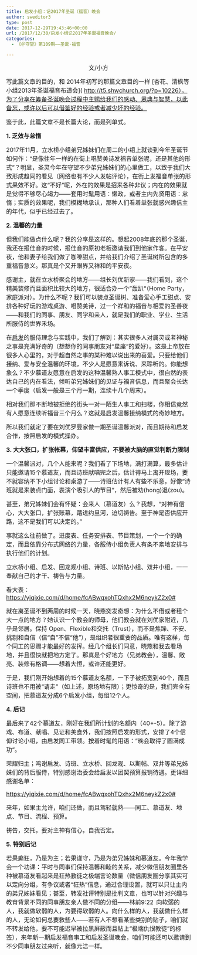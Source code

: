 ```yaml
---
title: 启发小组：记2017年圣诞（福音）晚会
author: sweditor3
type: post
date: 2017-12-29T19:43:46+00:00
url: /2017/12/30/启发小组记2017年圣诞福音晚会/
categories:
  - 《＠守望》第109期——圣诞·福音

---
```

<p style="text-align: center;">
  <span style="font-size: 12pt;">文/小方</span>
</p>

<span style="font-size: 12pt;">写此篇文章的目的，和 2014年初写的那篇文章目的一样 [杏花、清枫等小组2013年圣诞福音布道会]( http://t5.shwchurch.org/?p=10226），为了分享在筹备圣诞晚会过程中主赐给我们的感动、恩典与智慧，以此备忘，或许以后可以借鉴好的经验或者减少坏的经验。</span>

<span style="font-size: 12pt;">鉴于此，此篇文章不是长篇大论，而是列单式。</span>

<span style="font-size: 12pt;"><strong>1. 乏效与怠惰</strong></span>

<span style="font-size: 12pt;">2017年11月，立水桥小组弟兄姊妹们在周二的小组上就谈到今年圣诞节如何作：“是像往年一样的在街上唱赞美诗发福音单张呢，还是其他的形式”？明显，圣灵今年在守望不少弟兄姊妹们的心里做工，以致于我们大致形成趋同的看见（网络也有不少人发帖评论），在街上发福音单张的形式果效不好。这“不好”呢，外在的效果是招来各种非议；内在的效果就是觉得不够尽心竭力——套用时髦用语：懒政，或者主内先贤用语：怠惰；实质的效果呢，我们模糊地承认，那种人们看着单张就感兴趣信主的年代，似乎已经过去了。</span>

<span style="font-size: 12pt;"><strong>2. 温馨的力量</strong></span>

<span style="font-size: 12pt;">但我们能做点什么呢？我的分享是这样的。想起2008年底的那个圣诞，我还在报佳音的时候，报佳音的原初老板邀请我们到他家作客。在平安夜，他和妻子给我们做了咖啡甜点，并给我们介绍了圣诞树所包含的多重福音意义。那真是个又开眼界又祥和的平安夜。</span>

<span style="font-size: 12pt;">感谢主，就在立水桥聚会的地方——组长刘优新家——我们看到，这个精美装修而且面积比较大的地方，很适合办一个”轰趴“（Home Party，家庭派对）。为什么不呢？我们可以装点圣诞树、准备爱心手工甜点、安排各种好玩的游戏桌游、唱赞美诗，过一个祥和的福音与相爱的圣善夜——和我们的同事、朋友、同学和亲人，就是我们的职业、学业、生活所服侍的世界禾场。</span>

<span style="font-size: 12pt;">在[启发](http://alpha.org.hk)的服侍理念与实践中，我们了解到：其实很多人对属灵或者神秘之事是充满好奇的（想想你的同事朋友对“星座”的爱好）。这是上帝放在很多人心里的，对于超自然之事的某种难以说出来的喜爱。只要给他们接纳、爱与安全温馨的环境，不少人是愿意来诉说、来聆听的。你能想象么？不少慕道友愿意在启发的这种温馨熟人事工模式中，很自然的表达自己的内在看法，倾听弟兄姊妹们的见证与福音信息，而且聚会长达一个季度（启发一般是三个月一期，连续十几个周末）。</span>

<span style="font-size: 12pt;">相对我们那不断地被拒绝的街头一对一陌生人事工和扫楼，你相信竟然有人愿意连续听福音三个月么？这就是启发温馨接纳模式的奇妙地方。</span>

<span style="font-size: 12pt;">所以我们就定了要在刘优罗曼家做一期圣诞温馨派对，而且期待和启发合作，按照启发的模式操办。</span>

<span style="font-size: 12pt;"><strong>3. 大大张口，扩张帐幕，仰望丰富供应，不要被大脑的直觉判断力限制</strong></span>

<span style="font-size: 12pt;">一个温馨派对，几个人能来呢？我们看了下场地，满打满算，最多估计只能邀请15个慕道友，而且诗班献唱完之后，估计得马上离开现场，要不就容纳不下小组讨论和桌游了——诗班估计有人有些不乐意，好像“诗班就是来装点门面，表演个吸引人的节目”，然后被劝(hong)退(zou)。</span>

<span style="font-size: 12pt;">甚至，弟兄姊妹们会有怀疑：会来人（慕道友）么？我想，“对神有信心，大大张口，扩张账幕，踏进约旦河，迫切祷告。至于神是否供应开路，这不是我们可以决定的。”</span>

<span style="font-size: 12pt;">事就这么往前做了。进度表、任务安排表、节目策划，一个一个的确定，而且依靠分布式网络的力量，各服侍小组负责人有条不紊地安排与执行他们的计划。</span>

<span style="font-size: 12pt;">立水桥小组、启发、回龙观小组、诗班、以斯帖小组、双井小组，一一奉献自己的才干、祷告与力量。</span>

<span style="font-size: 12pt;">看大表： https://yiqixie.com/d/home/fcABwqxohTQxhx2M6neykZ2x0#</span>

<span style="font-size: 12pt;">就在离圣诞不到两周的时候一天，晓燕突发奇想：为什么不借或者租个大一点的地方？她认识一个教会的师母，他们教会就在刘优家附近，几乎是邻居。保持 Open、Flexible和交托（Trust），而不是焦躁、不安、挑剔和自信（信“自”不信“他”），是组织者很重要的品质。唯有这样，每个同工的恩赐才能最好的发挥。经几个组长们同意，晓燕和我去看场地，并且很快就把地方定了。那真是个好地方（兄弟教会），温馨、敞亮、装修有格调——想着大恒，或许还能更好。</span>

<span style="font-size: 12pt;">于是，我们刚开始想着的15个慕道友名额，一下子被拓宽到40个，而且诗班也不用被“请走”（如上述，原场地有限）；更惊奇的是，我们完全有空间，把慕道友分成6个启发小组，每组12个人。</span>

<span style="font-size: 12pt;"><strong>4. 后记</strong></span>

<span style="font-size: 12pt;">最后来了42个慕道友，刚好在我们所计划的名额内（40+-5）。除了游戏、布道、献唱、见证和美食外，我们按照启发的形式，安排了4个信仰讨论小组，由启发同工带领。按着时髦的用语：”晚会取得了圆满成功“。</span>

<span style="font-size: 12pt;">荣耀归主；鸣谢启发、诗班、立水桥、回龙观、以斯帖、双井等弟兄姊妹们的背后服侍，特别感谢治委会给启发以团契预算报销待遇。更详细感谢名单：</span>
  
<span style="font-size: 12pt;">https://yiqixie.com/d/home/fcABwqxohTQxhx2M6neykZ2x0#</span>

<span style="font-size: 12pt;">来年，如果主允许，咱们还做，而且驾轻就熟——同工、慕道友、地点、节目、流程、预算。</span>

<span style="font-size: 12pt;">祷告，交托，要对主神有信心，自我否定。</span>

<span style="font-size: 12pt;"><strong>5. 特别后记</strong></span>

<span style="font-size: 12pt;">若果癫狂，乃是为主；若果谨守，乃是为弟兄姊妹和慕道友。今年我学会一个功课：平时与同事们保持温馨和睦的关系，减少微信朋友圈里各种被慕道友看起来是狂热教徒之极端言论数量（微信朋友圈分享其实可以定向分组，有争议或者“狂热”信息，通过合理设置，就可以只让主内的弟兄姊妹看见；甚至，转发社评特别是批判文章，也可以针对兴趣与教育背景不同的同事朋友亲人做不同的分组——林前9:22  向软弱的人，我就做软弱的人，为要得软弱的人。向什么样的人，我就做什么样的人，无论如何总要救些人——若有人不想看某些类别的贴子，咱们就不转发给他，要不可能迟早被拉黑屏蔽而且帖上“极端仇恨教徒”的标签），来年新一期启发福音事工和启发圣诞晚会，咱们可能还可以邀请到不少同事朋友过来听，就像元洁一样。</span>